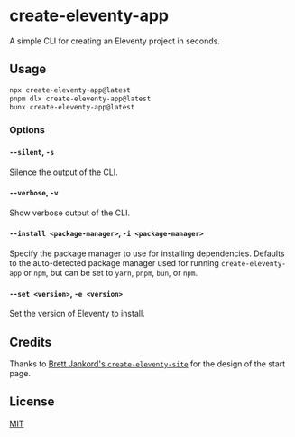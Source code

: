 # create-eleventy-app

A simple CLI for creating an Eleventy project in seconds.

## Usage

```sh
npx create-eleventy-app@latest
pnpm dlx create-eleventy-app@latest
bunx create-eleventy-app@latest
```

### Options

#### `--silent`, `-s`

Silence the output of the CLI.

#### `--verbose`, `-v`

Show verbose output of the CLI.

#### `--install <package-manager>`, `-i <package-manager>`

Specify the package manager to use for installing dependencies. Defaults to the auto-detected package manager used for running `create-eleventy-app` or `npm`, but can be set to `yarn`, `pnpm`, `bun`, or `npm`.

#### `--set <version>`, `-e <version>`

Set the version of Eleventy to install.

## Credits

Thanks to [Brett Jankord's `create-eleventy-site`](https://github.com/bjankord/create-eleventy-site) for the design of the start page.

## License

[MIT](./LICENSE)
